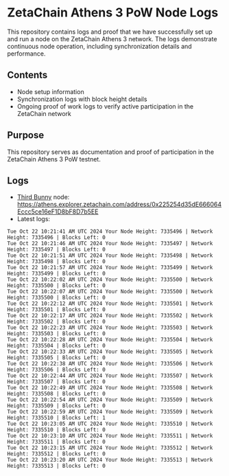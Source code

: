 # ZetaChain Athens 3 PoW Node Logs
This repository contains logs and proof that we have successfully set up and run a node on the ZetaChain Athens 3 network. The logs demonstrate continuous node operation, including synchronization details and performance.

## Contents
- Node setup information
- Synchronization logs with block height details
- Ongoing proof of work logs to verify active participation in the ZetaChain network

## Purpose
This repository serves as documentation and proof of participation in the ZetaChain Athens 3 PoW testnet.

## Logs

- [Third Bunny](https://thirdbunny.xyz/) node: https://athens.explorer.zetachain.com/address/0x225254d35dE666064Eccc5ce16eF1D8bF8D7b5EE
- Latest logs:
```
Tue Oct 22 10:21:41 AM UTC 2024 Your Node Height: 7335496 | Network Height: 7335496 | Blocks Left: 0
Tue Oct 22 10:21:46 AM UTC 2024 Your Node Height: 7335497 | Network Height: 7335497 | Blocks Left: 0
Tue Oct 22 10:21:51 AM UTC 2024 Your Node Height: 7335498 | Network Height: 7335498 | Blocks Left: 0
Tue Oct 22 10:21:57 AM UTC 2024 Your Node Height: 7335499 | Network Height: 7335499 | Blocks Left: 0
Tue Oct 22 10:22:02 AM UTC 2024 Your Node Height: 7335500 | Network Height: 7335500 | Blocks Left: 0
Tue Oct 22 10:22:07 AM UTC 2024 Your Node Height: 7335500 | Network Height: 7335500 | Blocks Left: 0
Tue Oct 22 10:22:12 AM UTC 2024 Your Node Height: 7335501 | Network Height: 7335501 | Blocks Left: 0
Tue Oct 22 10:22:17 AM UTC 2024 Your Node Height: 7335502 | Network Height: 7335502 | Blocks Left: 0
Tue Oct 22 10:22:23 AM UTC 2024 Your Node Height: 7335503 | Network Height: 7335503 | Blocks Left: 0
Tue Oct 22 10:22:28 AM UTC 2024 Your Node Height: 7335504 | Network Height: 7335504 | Blocks Left: 0
Tue Oct 22 10:22:33 AM UTC 2024 Your Node Height: 7335505 | Network Height: 7335505 | Blocks Left: 0
Tue Oct 22 10:22:38 AM UTC 2024 Your Node Height: 7335506 | Network Height: 7335506 | Blocks Left: 0
Tue Oct 22 10:22:44 AM UTC 2024 Your Node Height: 7335507 | Network Height: 7335507 | Blocks Left: 0
Tue Oct 22 10:22:49 AM UTC 2024 Your Node Height: 7335508 | Network Height: 7335508 | Blocks Left: 0
Tue Oct 22 10:22:54 AM UTC 2024 Your Node Height: 7335509 | Network Height: 7335509 | Blocks Left: 0
Tue Oct 22 10:22:59 AM UTC 2024 Your Node Height: 7335509 | Network Height: 7335510 | Blocks Left: 1
Tue Oct 22 10:23:05 AM UTC 2024 Your Node Height: 7335510 | Network Height: 7335510 | Blocks Left: 0
Tue Oct 22 10:23:10 AM UTC 2024 Your Node Height: 7335511 | Network Height: 7335511 | Blocks Left: 0
Tue Oct 22 10:23:15 AM UTC 2024 Your Node Height: 7335512 | Network Height: 7335512 | Blocks Left: 0
Tue Oct 22 10:23:20 AM UTC 2024 Your Node Height: 7335513 | Network Height: 7335513 | Blocks Left: 0
```
